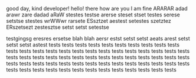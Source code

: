 good day, kind developer!
hello!
there
how are you
I am fine
ARARAR
adad
arawr
zare
dadad
aRaW
stestes
testse
arerse
steset
stset
testes
serese
setstse
stestes
wrWWwr
rarsete
ESsztzet
aestest
setestes
szetztez
ERszetsezt
zestesztse
setst
setst
setestse


testgingsg
eresres
ersetse
blah blah
aersr
estst
setst
setst
aeats
arest
setst
setst
setst
astest
tests
tests
tests
tests
tests
tests
tests
tests
tests
tests
tests
tests
tests
tests
tests
tests
tests
tests
tests
tests
tests
tests
tests
tests
tests
tests
tests
tests
tests
tests
tests
tests
tests
tests
tests
tests
tests
tests
tests
tests
tests
tests
tests
tests
tests
tests
tests
tests
tests
tests
tests
tests
tests
tests
tests
tests
tests
tests
tests
tests
tests
tests
tests
tests
tests

